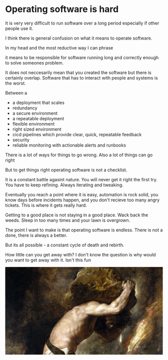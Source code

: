 # Operating software is hard 
It is very very difficult to run software over a long period especially if other people use it. 

I think there is general confusion on what it means to operate software. 

In my head and the most reductive way I can phrase 

it means to be responsible for software running long and correctly enough to solve someones problem. 

It does not neccesarily mean that you created the software but there is certainly overlap. Software that has to interact with people and systems is the worst. 

Between a 

* a deployment that scales
* redundancy
* a secure environment
* a repeatable deployment
* flexible environment
* right sized environment
* cicd pipelines which provide clear, quick, repeatable feedback 
* security
* reliable monitoring with actionable alerts and runbooks

There is a lot of ways for things to go wrong. Also a lot of things can go right 

But to get things right operating software is not a checklist. 

It is a constant battle agasint nature. You will never get it right the first try. You have to keep refining. Always iterating and tweaking. 

Eventually you reach a point where it is easy, automation is rock solid, you know days before incidents happen, and you don't recieve too many angry tickets. This is where it gets really hard. 

Getting to a good place is not staying in a good place. Wack back the weeds. Sleep in too many times and your lawn is overgrown. 

The point I want to make is that operating software is endless. There is not a done, there is always a better. 

But its all possible - a constant cycle of death and rebirth. 

How little can you get away with? I don't know the question is why would you want to get away with it. Isn't this fun

![sysiphus](images/sisyphus.jpg)



